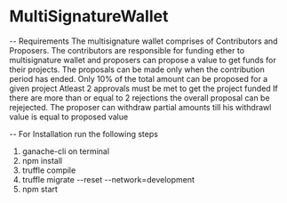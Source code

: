 # MultiSignatureWallet
-- Requirements
  The multisignature wallet comprises of Contributors and Proposers. The contributors are responsible for funding ether to
  multisignature wallet and proposers can propose a value to get funds for their projects.
  The proposals can be made only when the contribution period has ended.
  Only 10% of the total amount can be proposed for a given project
  Atleast 2 approvals must be met to get the project funded
  If there are more than or equal to 2 rejections the overall proposal can be rejejected.
  The proposer can withdraw partial amounts till his withdrawl value is equal to proposed value

-- For Installation run the following steps
   1) ganache-cli on terminal
   2) npm install
   3) truffle compile
   4) truffle migrate --reset --network=development
   5) npm start
  
  
